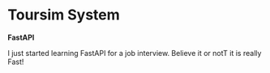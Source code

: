 # Toursim System

**FastAPI**

I just started learning FastAPI for a job interview. Believe it or notT it is really Fast!